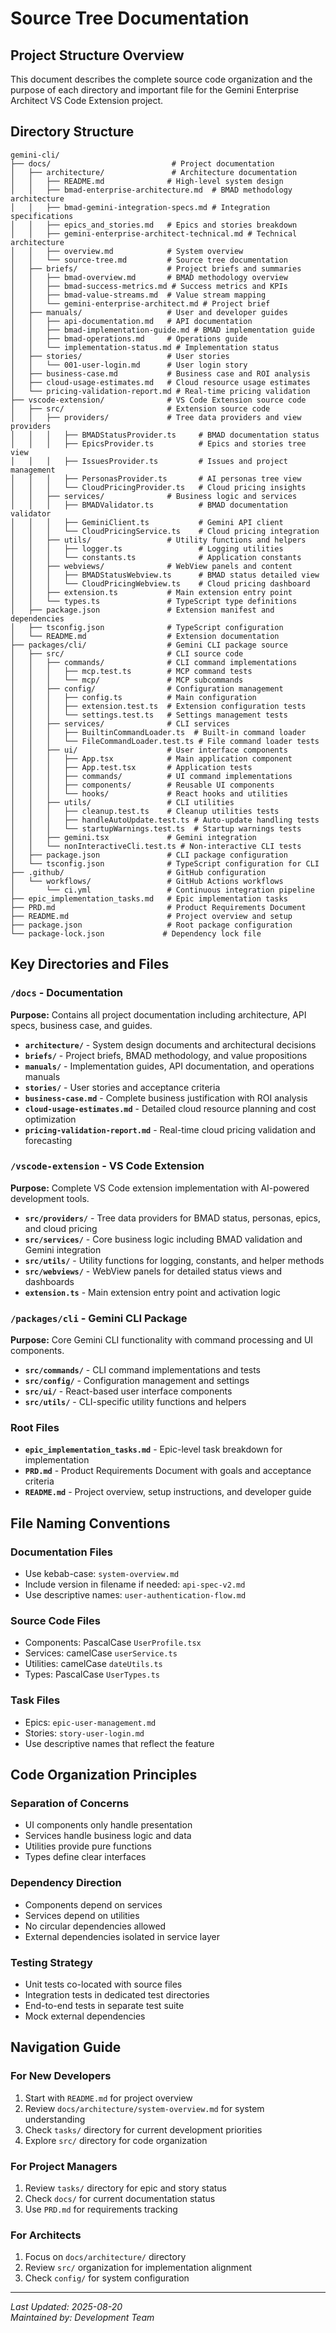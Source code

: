 # Source Tree Documentation

## Project Structure Overview
This document describes the complete source code organization and the purpose of each directory and important file for the Gemini Enterprise Architect VS Code Extension project.

## Directory Structure
```
gemini-cli/
├── docs/                           # Project documentation
│   ├── architecture/               # Architecture documentation
│   │   ├── README.md              # High-level system design
│   │   ├── bmad-enterprise-architecture.md  # BMAD methodology architecture
│   │   ├── bmad-gemini-integration-specs.md # Integration specifications
│   │   ├── epics_and_stories.md   # Epics and stories breakdown
│   │   ├── gemini-enterprise-architect-technical.md # Technical architecture
│   │   ├── overview.md            # System overview
│   │   └── source-tree.md         # Source tree documentation
│   ├── briefs/                    # Project briefs and summaries
│   │   ├── bmad-overview.md       # BMAD methodology overview
│   │   ├── bmad-success-metrics.md # Success metrics and KPIs
│   │   ├── bmad-value-streams.md  # Value stream mapping
│   │   └── gemini-enterprise-architect.md # Project brief
│   ├── manuals/                   # User and developer guides
│   │   ├── api-documentation.md   # API documentation
│   │   ├── bmad-implementation-guide.md # BMAD implementation guide
│   │   ├── bmad-operations.md     # Operations guide
│   │   └── implementation-status.md # Implementation status
│   ├── stories/                   # User stories
│   │   └── 001-user-login.md      # User login story
│   ├── business-case.md           # Business case and ROI analysis
│   ├── cloud-usage-estimates.md   # Cloud resource usage estimates
│   └── pricing-validation-report.md # Real-time pricing validation
├── vscode-extension/              # VS Code Extension source code
│   ├── src/                       # Extension source code
│   │   ├── providers/             # Tree data providers and view providers
│   │   │   ├── BMADStatusProvider.ts     # BMAD documentation status
│   │   │   ├── EpicsProvider.ts          # Epics and stories tree view
│   │   │   ├── IssuesProvider.ts         # Issues and project management
│   │   │   ├── PersonasProvider.ts       # AI personas tree view
│   │   │   └── CloudPricingProvider.ts   # Cloud pricing insights
│   │   ├── services/              # Business logic and services
│   │   │   ├── BMADValidator.ts          # BMAD documentation validator
│   │   │   ├── GeminiClient.ts           # Gemini API client
│   │   │   └── CloudPricingService.ts    # Cloud pricing integration
│   │   ├── utils/                 # Utility functions and helpers
│   │   │   ├── logger.ts                 # Logging utilities
│   │   │   └── constants.ts              # Application constants
│   │   ├── webviews/              # WebView panels and content
│   │   │   ├── BMADStatusWebview.ts      # BMAD status detailed view
│   │   │   └── CloudPricingWebview.ts    # Cloud pricing dashboard
│   │   ├── extension.ts           # Main extension entry point
│   │   └── types.ts               # TypeScript type definitions
│   ├── package.json               # Extension manifest and dependencies
│   ├── tsconfig.json              # TypeScript configuration
│   └── README.md                  # Extension documentation
├── packages/cli/                  # Gemini CLI package source
│   ├── src/                       # CLI source code
│   │   ├── commands/              # CLI command implementations
│   │   │   ├── mcp.test.ts        # MCP command tests
│   │   │   └── mcp/               # MCP subcommands
│   │   ├── config/                # Configuration management
│   │   │   ├── config.ts          # Main configuration
│   │   │   ├── extension.test.ts  # Extension configuration tests
│   │   │   └── settings.test.ts   # Settings management tests
│   │   ├── services/              # CLI services
│   │   │   ├── BuiltinCommandLoader.ts  # Built-in command loader
│   │   │   └── FileCommandLoader.test.ts # File command loader tests
│   │   ├── ui/                    # User interface components
│   │   │   ├── App.tsx            # Main application component
│   │   │   ├── App.test.tsx       # Application tests
│   │   │   ├── commands/          # UI command implementations
│   │   │   ├── components/        # Reusable UI components
│   │   │   └── hooks/             # React hooks and utilities
│   │   ├── utils/                 # CLI utilities
│   │   │   ├── cleanup.test.ts    # Cleanup utilities tests
│   │   │   ├── handleAutoUpdate.test.ts # Auto-update handling tests
│   │   │   └── startupWarnings.test.ts  # Startup warnings tests
│   │   ├── gemini.tsx             # Gemini integration
│   │   └── nonInteractiveCli.test.ts # Non-interactive CLI tests
│   ├── package.json               # CLI package configuration
│   └── tsconfig.json              # TypeScript configuration for CLI
├── .github/                       # GitHub configuration
│   └── workflows/                 # GitHub Actions workflows
│       └── ci.yml                 # Continuous integration pipeline
├── epic_implementation_tasks.md   # Epic implementation tasks
├── PRD.md                         # Product Requirements Document
├── README.md                      # Project overview and setup
├── package.json                   # Root package configuration
└── package-lock.json             # Dependency lock file
```

## Key Directories and Files

### `/docs` - Documentation
**Purpose:** Contains all project documentation including architecture, API specs, business case, and guides.

- **`architecture/`** - System design documents and architectural decisions
- **`briefs/`** - Project briefs, BMAD methodology, and value propositions
- **`manuals/`** - Implementation guides, API documentation, and operations manuals
- **`stories/`** - User stories and acceptance criteria
- **`business-case.md`** - Complete business justification with ROI analysis
- **`cloud-usage-estimates.md`** - Detailed cloud resource planning and cost optimization
- **`pricing-validation-report.md`** - Real-time cloud pricing validation and forecasting

### `/vscode-extension` - VS Code Extension
**Purpose:** Complete VS Code extension implementation with AI-powered development tools.

- **`src/providers/`** - Tree data providers for BMAD status, personas, epics, and cloud pricing
- **`src/services/`** - Core business logic including BMAD validation and Gemini integration
- **`src/utils/`** - Utility functions for logging, constants, and helper methods
- **`src/webviews/`** - WebView panels for detailed status views and dashboards
- **`extension.ts`** - Main extension entry point and activation logic

### `/packages/cli` - Gemini CLI Package
**Purpose:** Core Gemini CLI functionality with command processing and UI components.

- **`src/commands/`** - CLI command implementations and tests
- **`src/config/`** - Configuration management and settings
- **`src/ui/`** - React-based user interface components
- **`src/utils/`** - CLI-specific utility functions and helpers

### Root Files
- **`epic_implementation_tasks.md`** - Epic-level task breakdown for implementation
- **`PRD.md`** - Product Requirements Document with goals and acceptance criteria
- **`README.md`** - Project overview, setup instructions, and developer guide

## File Naming Conventions

### Documentation Files
- Use kebab-case: `system-overview.md`
- Include version in filename if needed: `api-spec-v2.md`
- Use descriptive names: `user-authentication-flow.md`

### Source Code Files  
- Components: PascalCase `UserProfile.tsx`
- Services: camelCase `userService.ts`
- Utilities: camelCase `dateUtils.ts`
- Types: PascalCase `UserTypes.ts`

### Task Files
- Epics: `epic-user-management.md`
- Stories: `story-user-login.md`
- Use descriptive names that reflect the feature

## Code Organization Principles

### Separation of Concerns
- UI components only handle presentation
- Services handle business logic and data
- Utilities provide pure functions
- Types define clear interfaces

### Dependency Direction
- Components depend on services
- Services depend on utilities
- No circular dependencies allowed
- External dependencies isolated in service layer

### Testing Strategy
- Unit tests co-located with source files
- Integration tests in dedicated test directories
- End-to-end tests in separate test suite
- Mock external dependencies

## Navigation Guide

### For New Developers
1. Start with `README.md` for project overview
2. Review `docs/architecture/system-overview.md` for system understanding
3. Check `tasks/` directory for current development priorities
4. Explore `src/` directory for code organization

### For Project Managers
1. Review `tasks/` directory for epic and story status
2. Check `docs/` for current documentation status
3. Use `PRD.md` for requirements tracking

### For Architects
1. Focus on `docs/architecture/` directory
2. Review `src/` organization for implementation alignment
3. Check `config/` for system configuration

---
*Last Updated: 2025-08-20*  
*Maintained by: Development Team*
